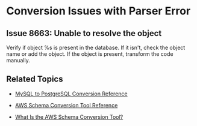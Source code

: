 # Conversion Issues with Parser Error<a name="sct-reference-MySQL-PostgreSQL-ParserError"></a>

## Issue 8663: Unable to resolve the object<a name="sct-reference-8663"></a>

Verify if object %s is present in the database\. If it isn't, check the object name or add the object\. If the object is present, transform the code manually\.

## Related Topics<a name="sct-reference-MySQL-PostgreSQL-ParserError-related"></a>

+  [MySQL to PostgreSQL Conversion Reference](sct-reference-MySQL-PostgreSQL.md) 

+  [AWS Schema Conversion Tool Reference](CHAP_SchemaConversionTool.Reference.md) 

+  [What Is the AWS Schema Conversion Tool?](Welcome.md) 